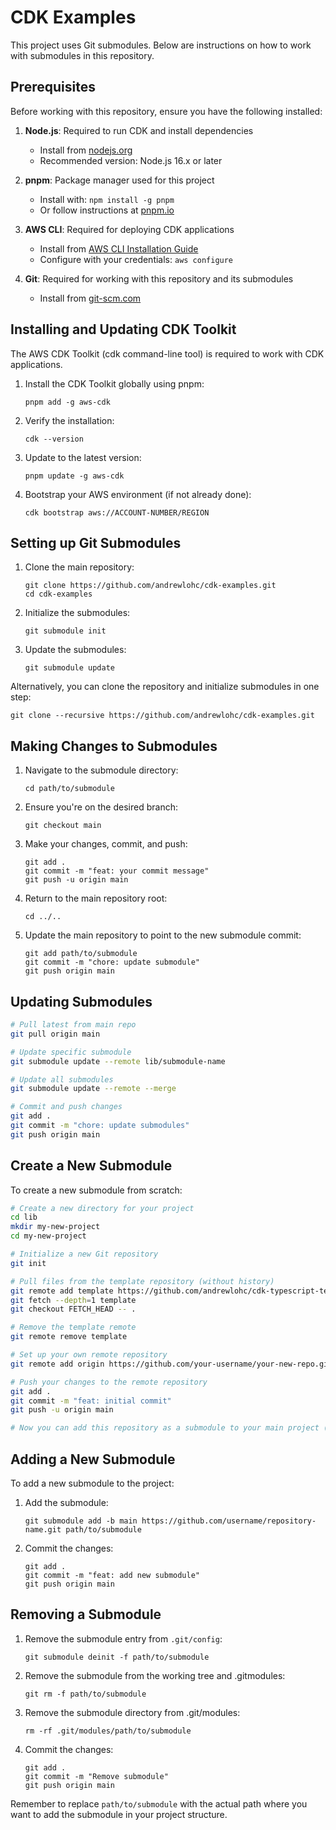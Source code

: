 # CDK Examples

This project uses Git submodules. Below are instructions on how to work with submodules in this repository.

## Prerequisites

Before working with this repository, ensure you have the following installed:

1. **Node.js**: Required to run CDK and install dependencies
   - Install from [nodejs.org](https://nodejs.org/)
   - Recommended version: Node.js 16.x or later

2. **pnpm**: Package manager used for this project
   - Install with: `npm install -g pnpm`
   - Or follow instructions at [pnpm.io](https://pnpm.io/installation)

3. **AWS CLI**: Required for deploying CDK applications
   - Install from [AWS CLI Installation Guide](https://docs.aws.amazon.com/cli/latest/userguide/install-cliv2.html)
   - Configure with your credentials: `aws configure`

4. **Git**: Required for working with this repository and its submodules
   - Install from [git-scm.com](https://git-scm.com/downloads)

## Installing and Updating CDK Toolkit

The AWS CDK Toolkit (cdk command-line tool) is required to work with CDK applications.

1. Install the CDK Toolkit globally using pnpm:
   ```
   pnpm add -g aws-cdk
   ```

2. Verify the installation:
   ```
   cdk --version
   ```

3. Update to the latest version:
   ```
   pnpm update -g aws-cdk
   ```

4. Bootstrap your AWS environment (if not already done):
   ```
   cdk bootstrap aws://ACCOUNT-NUMBER/REGION
   ```

## Setting up Git Submodules

1. Clone the main repository:
   ```
   git clone https://github.com/andrewlohc/cdk-examples.git
   cd cdk-examples
   ```

2. Initialize the submodules:
   ```
   git submodule init
   ```

3. Update the submodules:
   ```
   git submodule update
   ```

Alternatively, you can clone the repository and initialize submodules in one step:
```
git clone --recursive https://github.com/andrewlohc/cdk-examples.git
```

## Making Changes to Submodules

1. Navigate to the submodule directory:
   ```
   cd path/to/submodule
   ```

2. Ensure you're on the desired branch:
   ```
   git checkout main
   ```

3. Make your changes, commit, and push:
   ```
   git add .
   git commit -m "feat: your commit message"
   git push -u origin main
   ```

4. Return to the main repository root:
   ```
   cd ../..
   ```

5. Update the main repository to point to the new submodule commit:
   ```
   git add path/to/submodule
   git commit -m "chore: update submodule"
   git push origin main
   ```

## Updating Submodules

```bash
# Pull latest from main repo
git pull origin main

# Update specific submodule
git submodule update --remote lib/submodule-name

# Update all submodules
git submodule update --remote --merge

# Commit and push changes
git add .
git commit -m "chore: update submodules"
git push origin main
```

## Create a New Submodule

To create a new submodule from scratch:

```bash
# Create a new directory for your project
cd lib
mkdir my-new-project
cd my-new-project

# Initialize a new Git repository
git init

# Pull files from the template repository (without history)
git remote add template https://github.com/andrewlohc/cdk-typescript-template.git
git fetch --depth=1 template
git checkout FETCH_HEAD -- .

# Remove the template remote
git remote remove template

# Set up your own remote repository
git remote add origin https://github.com/your-username/your-new-repo.git

# Push your changes to the remote repository
git add .
git commit -m "feat: initial commit"
git push -u origin main

# Now you can add this repository as a submodule to your main project (see next section)
```

## Adding a New Submodule

To add a new submodule to the project:

1. Add the submodule:
   ```
   git submodule add -b main https://github.com/username/repository-name.git path/to/submodule
   ```

2. Commit the changes:
   ```
   git add .
   git commit -m "feat: add new submodule"
   git push origin main
   ```

## Removing a Submodule

1. Remove the submodule entry from `.git/config`:
   ```
   git submodule deinit -f path/to/submodule
   ```

2. Remove the submodule from the working tree and .gitmodules:
   ```
   git rm -f path/to/submodule
   ```

3. Remove the submodule directory from .git/modules:
   ```
   rm -rf .git/modules/path/to/submodule
   ```

4. Commit the changes:
   ```
   git add .
   git commit -m "Remove submodule"
   git push origin main
   ```

Remember to replace `path/to/submodule` with the actual path where you want to add the submodule in your project structure.
